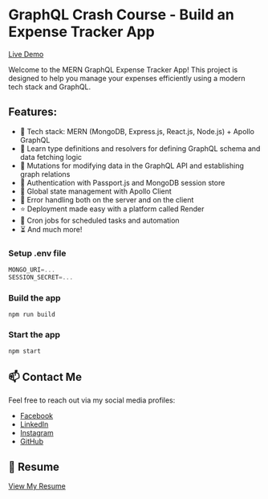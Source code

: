 # GraphQL Crash Course - Build an Expense Tracker App

[Live Demo](https://expense-tracker-5kfv.onrender.com/)

Welcome to the MERN GraphQL Expense Tracker App! This project is designed to help you manage your expenses efficiently using a modern tech stack and GraphQL.

## Features:

- 🌟 Tech stack: MERN (MongoDB, Express.js, React.js, Node.js) + Apollo GraphQL
- 📝 Learn type definitions and resolvers for defining GraphQL schema and data fetching logic
- 🔄 Mutations for modifying data in the GraphQL API and establishing graph relations
- 🎃 Authentication with Passport.js and MongoDB session store
- 🚀 Global state management with Apollo Client
- 🐞 Error handling both on the server and on the client
- ⭐ Deployment made easy with a platform called Render
- 👾 Cron jobs for scheduled tasks and automation
- ⏳ And much more!

### Setup .env file

```js
MONGO_URI=...
SESSION_SECRET=...
```

### Build the app

```shell
npm run build
```

### Start the app

```shell
npm start
```

## 📫 Contact Me

Feel free to reach out via my social media profiles:

- [Facebook](https://www.facebook.com/roy.chen97/)
- [LinkedIn](https://www.linkedin.com/in/roychen651/)
- [Instagram](https://www.instagram.com/roychen.97)
- [GitHub](https://github.com/Roychen651)

## 📄 Resume

[View My Resume](https://drive.google.com/drive/folders/1b6qh4Z1VtPw5i-hpNvI8PhRyn8pjNdJR)
